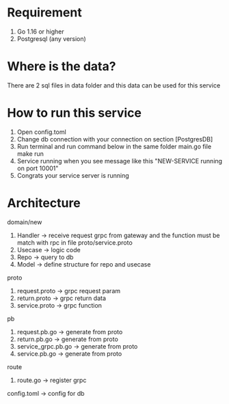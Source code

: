 # Requirement
1. Go 1.16 or higher
2. Postgresql (any version)

# Where is the data?
There are 2 sql files in data folder and this data can be used for this service

# How to run this service
1. Open config.toml
2. Change db connection with your connection on section [PostgresDB]
3. Run terminal and run command below in the same folder main.go file
    make run
4. Service running when you see message like this "NEW-SERVICE running on port 10001"
5. Congrats your service server is running

# Architecture
domain/new
1. Handler -> receive request grpc from gateway and the function must be match with rpc in file proto/service.proto
2. Usecase -> logic code
3. Repo -> query to db
4. Model -> define structure for repo and usecase

proto
1. request.proto -> grpc request param
2. return.proto -> grpc return data
3. service.proto -> grpc function

pb
1. request.pb.go -> generate from proto
2. return.pb.go -> generate from proto
3. service_grpc.pb.go -> generate from proto
4. service.pb.go -> generate from proto

route
1. route.go -> register grpc

config.toml -> config for db
